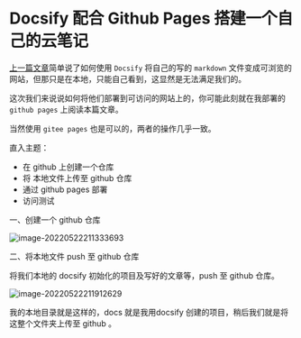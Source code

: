 # Docsify 配合 Github Pages 搭建一个自己的云笔记

[上一篇文章](./使用doscify将文章写成文档一般丝滑.md)简单说了如何使用 `Docsify` 将自己的写的 `markdown` 文件变成可浏览的网站，但那只是在本地，只能自己看到，这显然是无法满足我们的。

这次我们来说说如何将他们部署到可访问的网站上的，你可能此刻就在我部署的 `github pages` 上阅读本篇文章。

当然使用 `gitee pages` 也是可以的，两者的操作几乎一致。



直入主题：

- 在 github 上创建一个仓库
- 将 本地文件上传至 github 仓库
- 通过 github pages 部署
- 访问测试

一、创建一个 github 仓库



![image-20220522211333693](C:\Users\ASUS\Desktop\nzc_blog\img\image-20220522211333693.png)

二、将本地文件 push 至 github 仓库

将我们本地的 docsify 初始化的项目及写好的文章等，push 至 github 仓库。

![image-20220522211912629](C:\Users\ASUS\Desktop\nzc_blog\img\image-20220522211912629.png)

我的本地目录就是这样的，docs 就是我用docsify 创建的项目，稍后我们就是将这整个文件夹上传至 github 。



